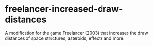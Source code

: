 # freelancer-increased-draw-distances
A modification for the game Freelancer (2003) that increases the draw distances of space structures, asteroids, effects and more.
